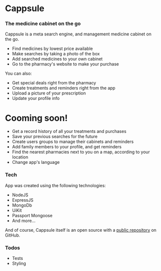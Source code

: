 # Cappsule
### The medicine cabinet on the go

Cappsule is a meta search engine, and management medicine cabinet on the go.

  - Find medicines by lowest price available
  - Make searches by taking a photo of the box
  - Add searched medicines to your own cabinet
  - Go to the pharmacy's website to make your purchase
  
  You can also:
  - Get special deals right from the pharmacy
  - Create treatments and reminders right from the app
  - Upload a picture of your prescription
  - Update your profile info

# Cooming soon!

  - Get a record history of all your treatments and purchases
  - Save your previous searches for the future
  - Create users groups to manage their cabinets and reminders
  - Add family members to your profile, and get reminders
  - Find the nearest pharmacies next to you on a map, according to your location
  - Change app's language

### Tech

App was created using the following technologies:

* NodeJS
* ExpressJS
* MongoDb
* UiKit
* Passport Mongoose
* And more...

And of course, Cappsule itself is an open source with a [public repository](https://github.com/iron-project02/) on GitHub.


### Todos

 - Tests
 - Styling
